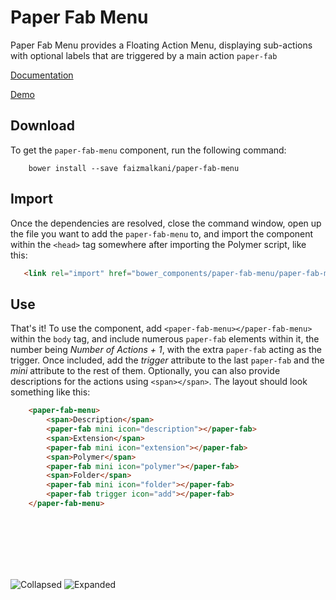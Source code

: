 Paper Fab Menu
================


Paper Fab Menu provides a Floating Action Menu, displaying sub-actions with optional labels that are triggered by a main action `paper-fab`

[Documentation](http://goo.gl/gkXw2j) 

[Demo](http://goo.gl/rnEDzY) 


## Download

To get the `paper-fab-menu` component, run the following command:

```
    bower install --save faizmalkani/paper-fab-menu
```    
    
    
    
## Import
    
Once the dependencies are resolved, close the command window, open up the file you want to add the `paper-fab-menu` to, and import the component within the `<head>` tag somewhere after importing the Polymer script, like this:

```html
   <link rel="import" href="bower_components/paper-fab-menu/paper-fab-menu.html">
```   
    

## Use
    
That's it! To use the component, add `<paper-fab-menu></paper-fab-menu>` within the `body` tag, and include numerous `paper-fab` elements within it, the number being *Number of Actions + 1*, with the extra `paper-fab` acting as the trigger.
Once included, add the *trigger* attribute to the last `paper-fab` and the *mini* attribute to the rest of them. Optionally, you can also provide descriptions for the actions using `<span></span>`. The layout should look something like this:
    
```html
    <paper-fab-menu>
        <span>Description</span>
        <paper-fab mini icon="description"></paper-fab>
        <span>Extension</span>
        <paper-fab mini icon="extension"></paper-fab>
        <span>Polymer</span>
        <paper-fab mini icon="polymer"></paper-fab>
        <span>Folder</span>
        <paper-fab mini icon="folder"></paper-fab>
        <paper-fab trigger icon="add"></paper-fab>
    </paper-fab-menu>  
```




<br><br><br><br><br>

![Collapsed](http://i.imgur.com/ZRHZAtH.png "Collapsed")
![Expanded](http://i.imgur.com/JAWwU1d.png "Expanded")
